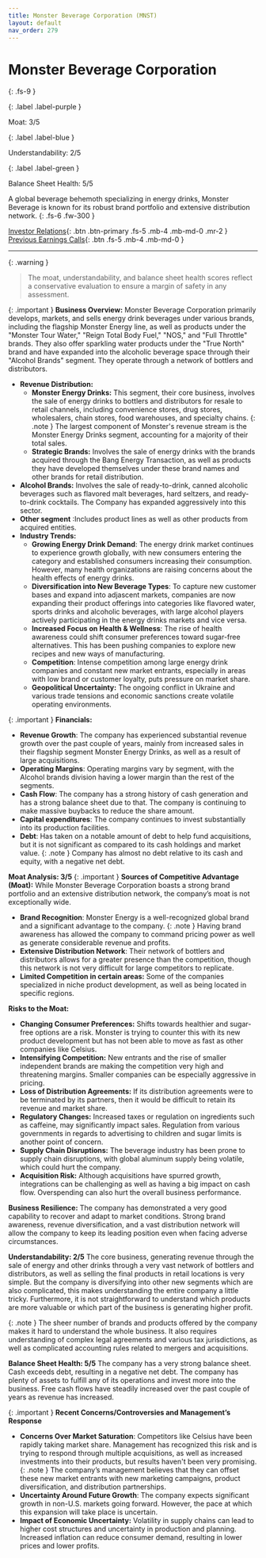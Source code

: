 ```yaml
---
title: Monster Beverage Corporation (MNST)
layout: default
nav_order: 279
---
```


# Monster Beverage Corporation
{: .fs-9 }

{: .label .label-purple }

Moat: 3/5

{: .label .label-blue }

Understandability: 2/5

{: .label .label-green }

Balance Sheet Health: 5/5

A global beverage behemoth specializing in energy drinks, Monster Beverage is known for its robust brand portfolio and extensive distribution network.
{: .fs-6 .fw-300 }

[Investor Relations](https://www.google.com/search?q=MNST+investor+relations){: .btn .btn-primary .fs-5 .mb-4 .mb-md-0 .mr-2 }
[Previous Earnings Calls](https://discountingcashflows.com/company/MNST/transcripts/){: .btn .fs-5 .mb-4 .mb-md-0 }

---

{: .warning }
>The moat, understandability, and balance sheet health scores reflect a conservative evaluation to ensure a margin of safety in any assessment.



{: .important }
**Business Overview:** Monster Beverage Corporation primarily develops, markets, and sells energy drink beverages under various brands, including the flagship Monster Energy line, as well as products under the "Monster Tour Water," "Reign Total Body Fuel," "NOS," and "Full Throttle" brands. They also offer sparkling water products under the "True North" brand and have expanded into the alcoholic beverage space through their "Alcohol Brands" segment. They operate through a network of bottlers and distributors.
*   **Revenue Distribution:**
    *   **Monster Energy Drinks:** This segment, their core business, involves the sale of energy drinks to bottlers and distributors for resale to retail channels, including convenience stores, drug stores, wholesalers, chain stores, food warehouses, and specialty chains.
{: .note }
The largest component of Monster's revenue stream is the Monster Energy Drinks segment, accounting for a majority of their total sales.
    *  **Strategic Brands:** Involves the sale of energy drinks with the brands acquired through the Bang Energy Transaction, as well as products they have developed themselves under these brand names and other brands for retail distribution.
   *   **Alcohol Brands:** Involves the sale of ready-to-drink, canned alcoholic beverages such as flavored malt beverages, hard seltzers, and ready-to-drink cocktails. The Company has expanded aggressively into this sector.
  *  **Other segment** :Includes product lines as well as other products from acquired entities.
*   **Industry Trends:**
    *  **Growing Energy Drink Demand**: The energy drink market continues to experience growth globally, with new consumers entering the category and established consumers increasing their consumption. However, many health organizations are raising concerns about the health effects of energy drinks.
    *  **Diversification into New Beverage Types**: To capture new customer bases and expand into adjascent markets, companies are now expanding their product offerings into categories like flavored water, sports drinks and alcoholic beverages, with large alcohol players actively participating in the energy drinks markets and vice versa.
    *  **Increased Focus on Health & Wellness**: The rise of health awareness could shift consumer preferences toward sugar-free alternatives. This has been pushing companies to explore new recipes and new ways of manufacturing.
    *  **Competition**: Intense competition among large energy drink companies and constant new market entrants, especially in areas with low brand or customer loyalty, puts pressure on market share.
    *   **Geopolitical Uncertainty:** The ongoing conflict in Ukraine and various trade tensions and economic sanctions create volatile operating environments.

{: .important }
**Financials:**
*  **Revenue Growth**: The company has experienced substantial revenue growth over the past couple of years, mainly from increased sales in their flagship segment Monster Energy Drinks, as well as a result of large acquisitions.
*   **Operating Margins**:  Operating margins vary by segment, with the Alcohol brands division having a lower margin than the rest of the segments. 
*   **Cash Flow**: The company has a strong history of cash generation and has a strong balance sheet due to that. The company is continuing to make massive buybacks to reduce the share amount. 
*   **Capital expenditures**: The company continues to invest substantially into its production facilities.
*   **Debt**: Has taken on a notable amount of debt to help fund acquisitions, but it is not significant as compared to its cash holdings and market value.
{: .note }
Company has almost no debt relative to its cash and equity, with a negative net debt.

**Moat Analysis: 3/5**
{: .important }
**Sources of Competitive Advantage (Moat):** While Monster Beverage Corporation boasts a strong brand portfolio and an extensive distribution network, the company’s moat is not exceptionally wide.
*   **Brand Recognition**: Monster Energy is a well-recognized global brand and a significant advantage to the company.
{: .note }
Having brand awareness has allowed the company to command pricing power as well as generate considerable revenue and profits.
*   **Extensive Distribution Network**: Their network of bottlers and distributors allows for a greater presence than the competition, though this network is not very difficult for large competitors to replicate.
*  **Limited Competition in certain areas:** Some of the companies specialized in niche product development, as well as being located in specific regions.

**Risks to the Moat:**
   *   **Changing Consumer Preferences:** Shifts towards healthier and sugar-free options are a risk. Monster is trying to counter this with its new product development but has not been able to move as fast as other companies like Celsius.
   *   **Intensifying Competition:** New entrants and the rise of smaller independent brands are making the competition very high and threatening margins. Smaller companies can be especially aggressive in pricing. 
  *  **Loss of Distribution Agreements:** If its distribution agreements were to be terminated by its partners, then it would be difficult to retain its revenue and market share.
   *  **Regulatory Changes:** Increased taxes or regulation on ingredients such as caffeine, may significantly impact sales. Regulation from various governments in regards to advertising to children and sugar limits is another point of concern.
   * **Supply Chain Disruptions:** The beverage industry has been prone to supply chain disruptions, with global aluminum supply being volatile, which could hurt the company.
   * **Acquisition Risk:** Although acquisitions have spurred growth, integrations can be challenging as well as having a big impact on cash flow. Overspending can also hurt the overall business performance. 

**Business Resilience:** The company has demonstrated a very good capability to recover and adapt to market conditions. Strong brand awareness, revenue diversification, and a vast distribution network will allow the company to keep its leading position even when facing adverse circumstances.

**Understandability: 2/5**
The core business, generating revenue through the sale of energy and other drinks through a very vast network of bottlers and distributors, as well as selling the final products in retail locations is very simple. But the company is diversifying into other new segments which are also complicated, this makes understanding the entire company a little tricky. Furthermore, it is not straightforward to understand which products are more valuable or which part of the business is generating higher profit.

{: .note }
The sheer number of brands and products offered by the company makes it hard to understand the whole business. It also requires understanding of complex legal agreements and various tax jurisdictions, as well as complicated accounting rules related to mergers and acquisitions.

**Balance Sheet Health: 5/5**
The company has a very strong balance sheet. Cash exceeds debt, resulting in a negative net debt. The company has plenty of assets to fulfill any of its operations and invest more into the business. Free cash flows have steadily increased over the past couple of years as revenue has increased.

{: .important }
**Recent Concerns/Controversies and Management’s Response**
*  **Concerns Over Market Saturation**: Competitors like Celsius have been rapidly taking market share. Management has recognized this risk and is trying to respond through multiple acquisitions, as well as increased investments into their products, but results haven't been very promising.
{: .note }
The company’s management believes that they can offset these new market entrants with new marketing campaigns, product diversification, and distribution partnerships.
*  **Uncertainty Around Future Growth**: The company expects significant growth in non-U.S. markets going forward. However, the pace at which this expansion will take place is uncertain.
*  **Impact of Economic Uncertainty:** Volatility in supply chains can lead to higher cost structures and uncertainty in production and planning. Increased inflation can reduce consumer demand, resulting in lower prices and lower profits.

